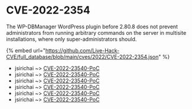 # CVE-2022-2354

The WP-DBManager WordPress plugin before 2.80.8 does not prevent administrators from running arbitrary commands on the server in multisite installations, where only super-administrators should.

{% embed url="https://github.com/Live-Hack-CVE/full_database/blob/main/cves/2022/CVE-2022-2354.json" %}


* jsirichai ~> [CVE-2022-23540-PoC](https://www.alice-snow.ru/2022/database/cve-2022-2354/cve-2022-23540-poc-jsirichai)
* jsirichai ~> [CVE-2022-23540-PoC](https://www.alice-snow.ru/2022/database/cve-2022-2354/cve-2022-23540-poc-jsirichai)
* jsirichai ~> [CVE-2022-23540-PoC](https://www.alice-snow.ru/2022/database/cve-2022-2354/cve-2022-23540-poc-jsirichai)
* jsirichai ~> [CVE-2022-23540-PoC](https://www.alice-snow.ru/2022/database/cve-2022-2354/cve-2022-23540-poc-jsirichai)
* jsirichai ~> [CVE-2022-23540-PoC](https://www.alice-snow.ru/2022/database/cve-2022-2354/cve-2022-23540-poc-jsirichai)
* jsirichai ~> [CVE-2022-23540-PoC](https://www.alice-snow.ru/2022/database/cve-2022-2354/cve-2022-23540-poc-jsirichai)